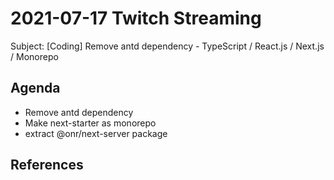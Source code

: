 # 2021-07-17 Twitch Streaming

Subject: [Coding] Remove antd dependency - TypeScript / React.js / Next.js / Monorepo

<!--  
const div = document.querySelector('.sc-AxjAm .iltvOi');
div.innerText = 'https://hackmd.io/@koshuang/twitch-streaming';
div.style.fontSize='18px';
-->

## Agenda

- Remove antd dependency
- Make next-starter as monorepo
- extract @onr/next-server package

## References












